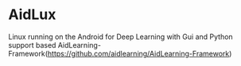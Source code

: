 # AidLux
Linux running on the Android for  Deep Learning with Gui and Python support
based AidLearning-Framework(https://github.com/aidlearning/AidLearning-Framework)
